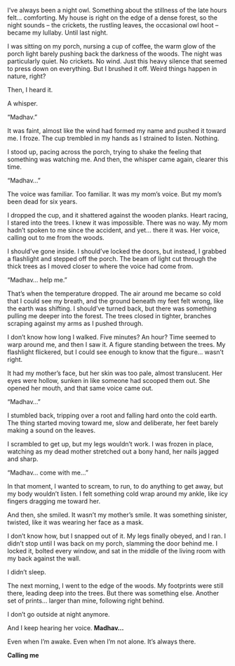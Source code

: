 

I’ve always been a night owl. Something about the stillness of the late hours felt… comforting. My house is right on the edge of a dense forest, so the night sounds – the crickets, the rustling leaves, the occasional owl hoot – became my lullaby. Until last night.

I was sitting on my porch, nursing a cup of coffee, the warm glow of the porch light barely pushing back the darkness of the woods. The night was particularly quiet. No crickets. No wind. Just this heavy silence that seemed to press down on everything. But I brushed it off. Weird things happen in nature, right?

Then, I heard it.

A whisper.

“Madhav.”

It was faint, almost like the wind had formed my name and pushed it toward me. I froze. The cup trembled in my hands as I strained to listen. Nothing. 

I stood up, pacing across the porch, trying to shake the feeling that something was watching me. And then, the whisper came again, clearer this time.

“Madhav…”

The voice was familiar. Too familiar. It was my mom’s voice. But my mom’s been dead for six years.

I dropped the cup, and it shattered against the wooden planks. Heart racing, I stared into the trees. I knew it was impossible. There was no way. My mom hadn’t spoken to me since the accident, and yet… there it was. Her voice, calling out to me from the woods.

I should’ve gone inside. I should’ve locked the doors, but instead, I grabbed a flashlight and stepped off the porch. The beam of light cut through the thick trees as I moved closer to where the voice had come from. 

“Madhav… help me.”

That’s when the temperature dropped. The air around me became so cold that I could see my breath, and the ground beneath my feet felt wrong, like the earth was shifting. I should’ve turned back, but there was something pulling me deeper into the forest. The trees closed in tighter, branches scraping against my arms as I pushed through.

I don’t know how long I walked. Five minutes? An hour? Time seemed to warp around me, and then I saw it. A figure standing between the trees. My flashlight flickered, but I could see enough to know that the figure… wasn’t right. 

It had my mother’s face, but her skin was too pale, almost translucent. Her eyes were hollow, sunken in like someone had scooped them out. She opened her mouth, and that same voice came out.

“Madhav…”

I stumbled back, tripping over a root and falling hard onto the cold earth. The thing started moving toward me, slow and deliberate, her feet barely making a sound on the leaves.

I scrambled to get up, but my legs wouldn’t work. I was frozen in place, watching as my dead mother stretched out a bony hand, her nails jagged and sharp.

“Madhav… come with me…”

In that moment, I wanted to scream, to run, to do anything to get away, but my body wouldn’t listen. I felt something cold wrap around my ankle, like icy fingers dragging me toward her.

And then, she smiled. It wasn’t my mother’s smile. It was something sinister, twisted, like it was wearing her face as a mask.

I don’t know how, but I snapped out of it. My legs finally obeyed, and I ran. I didn’t stop until I was back on my porch, slamming the door behind me. I locked it, bolted every window, and sat in the middle of the living room with my back against the wall.

I didn’t sleep.

The next morning, I went to the edge of the woods. My footprints were still there, leading deep into the trees. But there was something else. Another set of prints… larger than mine, following right behind.

I don’t go outside at night anymore.

And I keep hearing her voice. **Madhav…**

Even when I’m awake. Even when I’m not alone. It’s always there. 

**Calling me**